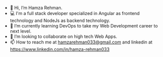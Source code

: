 - 👋 Hi, I’m Hamza Rehman. 
- 💻 I'm a full stack developer specialized in Angular as frontend technology and NodeJs as backend technology. 
- 🌱 I’m currently learning DevOps to take my Web Development career to next level.
- 💞️ I’m looking to collaborate on high tech Web Apps.
- 📫 How to reach me at hamzarehman033@gmail.com and linkedin at https://www.linkedin.com/in/hamza-rehman033

<!---
hamzarehman033/hamzarehman033 is a ✨ special ✨ repository because its `README.md` (this file) appears on your GitHub profile.
You can click the Preview link to take a look at your changes.
--->
